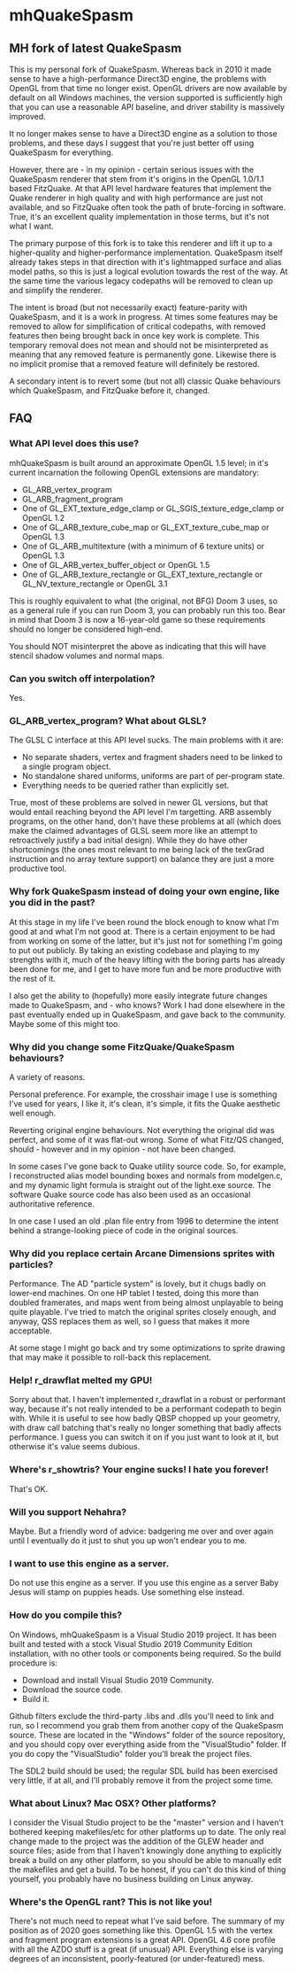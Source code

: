 # mhQuakeSpasm
## MH fork of latest QuakeSpasm

This is my personal fork of QuakeSpasm.  Whereas back in 2010 it made sense to have a high-performance Direct3D engine, the problems with OpenGL from that time no longer exist.  OpenGL drivers are now available by default on all Windows machines, the version supported is sufficiently high that you can use a reasonable API baseline, and driver stability is massively improved.

It no longer makes sense to have a Direct3D engine as a solution to those problems, and these days I suggest that you're just better off using QuakeSpasm for everything.

However, there are - in my opinion - certain serious issues with the QuakeSpasm renderer that stem from it's origins in the OpenGL 1.0/1.1 based FitzQuake.  At that API level hardware features that implement the Quake renderer in high quality and with high performance are just not available, and so FitzQuake often took the path of brute-forcing in software.  True, it's an excellent quality implementation in those terms, but it's not what I want.

The primary purpose of this fork is to take this renderer and lift it up to a higher-quality and higher-performance implementation.  QuakeSpasm itself already takes steps in that direction with it's lightmapped surface and alias model paths, so this is just a logical evolution towards the rest of the way.  At the same time the various legacy codepaths will be removed to clean up and simplify the renderer.

The intent is broad (but not necessarily exact) feature-parity with QuakeSpasm, and it is a work in progress.  At times some features may be removed to allow for simplification of critical codepaths, with removed features then being brought back in once key work is complete.  This temporary removal does not mean and should not be misinterpreted as meaning that any removed feature is permanently gone.  Likewise there is no implicit promise that a removed feature will definitely be restored.

A secondary intent is to revert some (but not all) classic Quake behaviours which QuakeSpasm, and FitzQuake before it, changed. 

## FAQ

### What API level does this use?
mhQuakeSpasm is built around an approximate OpenGL 1.5 level; in it's current incarnation the following OpenGL extensions are mandatory:
 - GL_ARB_vertex_program
 - GL_ARB_fragment_program
 - One of GL_EXT_texture_edge_clamp or GL_SGIS_texture_edge_clamp or OpenGL 1.2
 - One of GL_ARB_texture_cube_map or GL_EXT_texture_cube_map or OpenGL 1.3
 - One of GL_ARB_multitexture (with a minimum of 6 texture units) or OpenGL 1.3
 - One of GL_ARB_vertex_buffer_object or OpenGL 1.5
 - One of GL_ARB_texture_rectangle or GL_EXT_texture_rectangle or GL_NV_texture_rectangle or OpenGL 3.1

This is roughly equivalent to what (the original, not BFG) Doom 3 uses, so as a general rule if you can run Doom 3, you can probably run this too. Bear in mind that Doom 3 is now a 16-year-old game so these requirements should no longer be considered high-end. 

You should NOT misinterpret the above as indicating that this will have stencil shadow volumes and normal maps. 

### Can you switch off interpolation?
Yes.

### GL_ARB_vertex_program?  What about GLSL?
The GLSL C interface at this API level sucks.  The main problems with it are:
 - No separate shaders, vertex and fragment shaders need to be linked to a single program object.
 - No standalone shared uniforms, uniforms are part of per-program state.
 - Everything needs to be queried rather than explicitly set.
 
True, most of these problems are solved in newer GL versions, but that would entail reaching beyond the API level I'm targetting.  ARB assembly programs, on the other hand, don't have these problems at all (which does make the claimed advantages of GLSL seem more like an attempt to retroactively justify a bad initial design).  While they do have other shortcomings (the ones most relevant to me being lack of the texGrad instruction and no array texture support) on balance they are just a more productive tool.

### Why fork QuakeSpasm instead of doing your own engine, like you did in the past?
At this stage in my life I've been round the block enough to know what I'm good at and what I'm not good at. There is a certain enjoyment to be had from working on some of the latter, but it's just not for something I'm going to put out publicly.  By taking an existing codebase and playing to my strengths with it, much of the heavy lifting with the boring parts has already been done for me, and I get to have more fun and be more productive with the rest of it.

I also get the ability to (hopefully) more easily integrate future changes made to QuakeSpasm, and - who knows?  Work I had done elsewhere in the past eventually ended up in QuakeSpasm, and gave back to the community.  Maybe some of this might too.

### Why did you change some FitzQuake/QuakeSpasm behaviours? 
A variety of reasons. 

Personal preference. For example, the crosshair image I use is something I've used for years, I like it, it's clean, it's simple, it fits the Quake aesthetic well enough. 

Reverting original engine behaviours. Not everything the original did was perfect, and some of it was flat-out wrong. Some of what Fitz/QS changed, should - however and in my opinion - not have been changed. 

In some cases I've gone back to Quake utility source code. So, for example, I reconstructed alias model bounding boxes and normals from modelgen.c, and my dynamic light formula is straight out of the light.exe source. The software Quake source code has also been used as an occasional authoritative reference. 

In one case I used an old .plan file entry from 1996 to determine the intent behind a strange-looking piece of code in the original sources. 

### Why did you replace certain Arcane Dimensions sprites with particles?
Performance.  The AD "particle system" is lovely, but it chugs badly on lower-end machines.  On one HP tablet I tested, doing this more than doubled framerates, and maps went from being almost unplayable to being quite playable.  I've tried to match the original sprites closely enough, and anyway, QSS replaces them as well, so I guess that makes it more acceptable.

At some stage I might go back and try some optimizations to sprite drawing that may make it possible to roll-back this replacement.

### Help! r_drawflat melted my GPU! 
Sorry about that. I haven't implemented r_drawflat in a robust or performant way, because it's not really intended to be a performant codepath to begin with. While it is useful to see how badly QBSP chopped up your geometry, with draw call batching that's really no longer something that badly affects performance. I guess you can switch it on if you just want to look at it, but otherwise it's value seems dubious. 

### Where's r_showtris? Your engine sucks! I hate you forever! 
That's OK. 

### Will you support Nehahra? 
Maybe. But a friendly word of advice: badgering me over and over again until I eventually do it just to shut you up won't endear you to me. 

### I want to use this engine as a server. 
Do not use this engine as a server. If you use this engine as a server Baby Jesus will stamp on puppies heads. Use something else instead. 

### How do you compile this?
On Windows, mhQuakeSpasm is a Visual Studio 2019 project.  It has been built and tested with a stock Visual Studio 2019 Community Edition installation, with no other tools or components being required.  So the build procedure is:
 - Download and install Visual Studio 2019 Community.
 - Download the source code.
 - Build it.

Github filters exclude the third-party .libs and .dlls you'll need to link and run, so I recommend you grab them from another copy of the QuakeSpasm source. These are located in the "Windows" folder of the source repository, and you should copy over everything aside from the "VisualStudio" folder.  If you do copy the "VisualStudio" folder you'll break the project files.

The SDL2 build should be used; the regular SDL build has been exercised very little, if at all, and I'll probably remove it from the project some time.

### What about Linux?  Mac OSX?  Other platforms?
I consider the Visual Studio project to be the "master" version and I haven't bothered keeping makefiles/etc for other platforms up to date.  The only real change made to the project was the addition of the GLEW header and source files; aside from that I haven't knowingly done anything to explicitly break a build on any other platform, so you should be able to manually edit the makefiles and get a build.  To be honest, if you can't do this kind of thing yourself, you probably have no business building on Linux anyway.

### Where's the OpenGL rant? This is not like you!
There's not much need to repeat what I've said before. The summary of my position as of 2020 goes something like this. OpenGL 1.5 with the vertex and fragment program extensions is a great API. OpenGL 4.6 core profile with all the AZDO stuff is a great (if unusual) API. Everything else is varying degrees of an inconsistent, poorly-featured (or under-featured) mess. 
